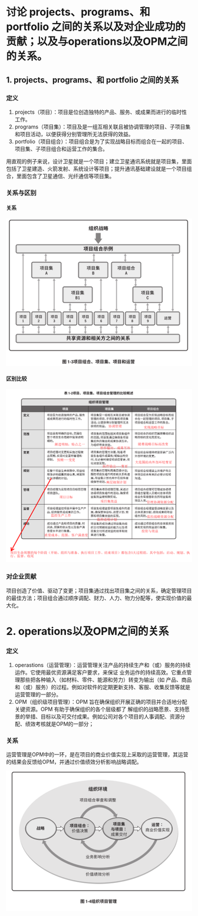 # 讨论 projects、programs、和 portfolio 之间的关系以及对企业成功的贡献；以及与operations以及OPM之间的关系。

## 1. projects、programs、和 portfolio 之间的关系

### 定义

1. projects（项目）：项目是位创造独特的产品、服务、或成果而进行的临时性工作。
2. programs（项目集）：项目及是一组互相关联且被协调管理的项目、子项目集和项目活动，以便获得分别管理所无法获得的效益。
3. portfolio（项目组合）：项目组合是为了实现战略目标而组合在一起的项目、项目集、子项目组合和运营工作的集合。

用直观的例子来说，设计卫星就是一个项目；建立卫星通讯系统就是项目集，里面包括了卫星建造、火箭发射、系统设计等项目；提升通讯基础建设就是一个项目组合，里面包含了卫星通信、光纤通信等项目集。

### 关系与区别

#### 关系

![image-20200503102549337](./img/image-20200503102549337.png)

#### 区别比较

![image-20200503102415382](./img/image-20200503102415382.png)

### 对企业贡献

项目创造了价值、驱动了变更；项目集通过找出项目集之间的关系，确定管理项目的最佳方法；项目组合通过顺序调配、财力、人力、物力分配等，使实现价值的最大化。

# 2. operations以及OPM之间的关系

### 定义

1. operastions（运营管理）：运营管理关注产品的持续生产和（或）服务的持续运作。它使用最优资源满足客户要求，来保证 业务运作的持续高效。它重点管理那些把各种输入（如材料、零件、能源和劳力）转变为输出（如 产品、商品和（或）服务）的过程。例如对软件的定期更新支持、客服、收集反馈等就是运营管理的一部分。
2. OPM（组织级项目管理）：OPM 旨在确保组织开展正确的项目并合适地分配关键资源。OPM 有助于确保组织的各个层级都了 解组织的战略愿景、支持愿景的举措、目标以及可交付成果。例如公司对各个项目的人事调配、资源分配、绩效考核就是OPM的一部分；

### 关系

运营管理是OPM中的一环，是在项目的商业价值实现上采取的运营管理，其运营的结果会反馈给OPM，并通过价值绩效分析影响战略调配。

![image-20200503103147920](./img/image-20200503103147920.png)